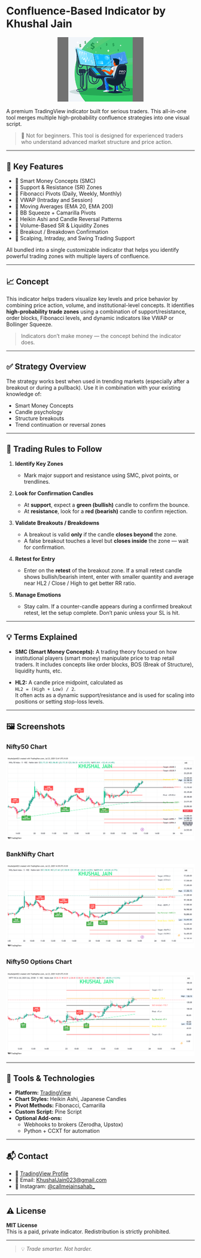 # Confluence-Based Indicator by Khushal Jain

<p align="center">
  <img src="original-c93f0d6dab3179cf6ee225220fe3a592.gif" alt="Trading GIF" width="230"/>
</p>

A premium TradingView indicator built for serious traders. This all-in-one tool merges multiple high-probability confluence strategies into one visual script.

> 🚫 Not for beginners. This tool is designed for experienced traders who understand advanced market structure and price action.

---

## 📌 Key Features

- 🔹 Smart Money Concepts (SMC)
- 🔹 Support & Resistance (SR) Zones
- 🔹 Fibonacci Pivots (Daily, Weekly, Monthly)
- 🔹 VWAP (Intraday and Session)
- 🔹 Moving Averages (EMA 20, EMA 200)
- 🔹 BB Squeeze + Camarilla Pivots
- 🔹 Heikin Ashi and Candle Reversal Patterns
- 🔹 Volume-Based SR & Liquidity Zones
- 🔹 Breakout / Breakdown Confirmation
- 🔹 Scalping, Intraday, and Swing Trading Support

All bundled into a single customizable indicator that helps you identify powerful trading zones with multiple layers of confluence.

---

## 📈 Concept

This indicator helps traders visualize key levels and price behavior by combining price action, volume, and institutional-level concepts. It identifies **high-probability trade zones** using a combination of support/resistance, order blocks, Fibonacci levels, and dynamic indicators like VWAP or Bollinger Squeeze.

> Indicators don’t make money — the concept behind the indicator does.

---

## ✅ Strategy Overview

The strategy works best when used in trending markets (especially after a breakout or during a pullback). Use it in combination with your existing knowledge of:
- Smart Money Concepts
- Candle psychology
- Structure breakouts
- Trend continuation or reversal zones

---

## 📘 Trading Rules to Follow

1. **Identify Key Zones**  
   - Mark major support and resistance using SMC, pivot points, or trendlines.

2. **Look for Confirmation Candles**  
   - At **support**, expect a **green (bullish)** candle to confirm the bounce.  
   - At **resistance**, look for a **red (bearish)** candle to confirm rejection.

3. **Validate Breakouts / Breakdowns**  
   - A breakout is valid **only** if the candle **closes beyond** the zone.  
   - A false breakout touches a level but **closes inside** the zone — wait for confirmation.

4. **Retest for Entry**  
   - Enter on the **retest** of the breakout zone. If a small retest candle shows bullish/bearish intent, enter with smaller quantity and average near HL2 / Close / High to get better RR ratio.

5. **Manage Emotions**  
   - Stay calm. If a counter-candle appears during a confirmed breakout retest, let the setup complete. Don’t panic unless your SL is hit.

---

## 💡 Terms Explained

- **SMC (Smart Money Concepts):** A trading theory focused on how institutional players (smart money) manipulate price to trap retail traders. It includes concepts like order blocks, BOS (Break of Structure), liquidity hunts, etc.

- **HL2:** A candle price midpoint, calculated as  
  `HL2 = (High + Low) / 2`.  
  It often acts as a dynamic support/resistance and is used for scaling into positions or setting stop-loss levels.

---

## 🖼️ Screenshots

### Nifty50 Chart
![Nifty50 Chart](NIFTY_2025-07-23_12-41-33.png)

### BankNifty Chart
![BankNifty Chart](BANKNIFTY_2025-07-23_14-18-28.png)

### Nifty50 Options Chart
![Nifty50 Options Chart](NIFTY250724C25100_2025-07-23_14-25-18.png)

---

## 🧰 Tools & Technologies

- **Platform:** [TradingView](https://tradingview.com)
- **Chart Styles:** Heikin Ashi, Japanese Candles
- **Pivot Methods:** Fibonacci, Camarilla
- **Custom Script:** Pine Script
- **Optional Add-ons:**
  - Webhooks to brokers (Zerodha, Upstox)
  - Python + CCXT for automation

---

## 📬 Contact

- 🔗 [TradingView Profile](https://in.tradingview.com/u/khushaljain023/)
- 📩 Email: KhushalJain023@gmail.com
- 📸 Instagram: [@callmejainsahab_](https://instagram.com/callmejainsahab_)

---

## ⚠️ License

**MIT License**  
This is a paid, private indicator. Redistribution is strictly prohibited.

---

> 💡 *Trade smarter. Not harder.*
